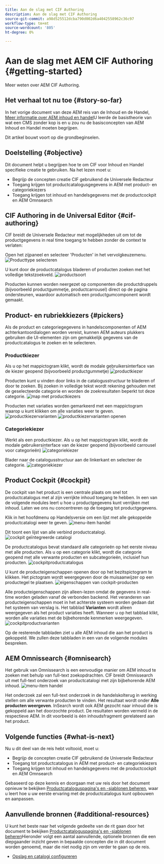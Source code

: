 ```yaml
---
title: Aan de slag met CIF Authoring
description: Aan de slag met CIF Authoring
source-git-commit: a98d525512dcba790d002d6a4042558962c36c97
workflow-type: tm+mt
source-wordcount: '805'
ht-degree: 0%

---
```


# Aan de slag met AEM CIF Authoring {#getting-started}

Meer weten over AEM CIF Authoring.

## Het verhaal tot nu toe {#story-so-far}

In het vorige document van deze AEM reis van de Inhoud en de Handel, [Meer informatie over AEM inhoud en handel](/help/commerce-cloud/introduction.md)U leerde de basistheorie van wat een CMS zonder kop is en u zou nu de basisconcepten van AEM Inhoud en Handel moeten begrijpen.

Dit artikel bouwt voort op die grondbeginselen.

## Doelstelling {#objective}

Dit document helpt u begrijpen hoe te om CIF voor Inhoud en Handel specifieke creatie te gebruiken. Na het lezen moet u:

* Begrijp de concepten creatie CIF gebruikend de Universele Redacteur
* Toegang krijgen tot productcatalogusgegevens in AEM met product- en categoriekiezers
* Toegang krijgen tot inhoud en handelsgegevens met de productcockpit en AEM Omnsearch

## CIF Authoring in de Universal Editor {#cif-authoring}

CIF breidt de Universele Redacteur met mogelijkheden uit om tot de productgegevens in real time toegang te hebben zonder de context te verlaten:

Open het zijpaneel en selecteer &#39;Producten&#39; in het vervolgkeuzemenu.
![Producttype selecteren](assets/asset-finder-overview.png)

U kunt door de productcatalogus bladeren of producten zoeken met het volledige tekstzoekveld.
![productsoort](assets/asset-finder-search.png)

Producten kunnen worden neergezet op componenten die productdruppels (bijvoorbeeld productgummetje, productcarrousel) direct op de pagina ondersteunen, waardoor automatisch een productgumcomponent wordt gemaakt.

## Product- en rubriekkiezers {#pickers}

Als de product en categoriegegevens in handelscomponenten of AEM achterkantoordialogen worden vereist, kunnen AEM auteurs plukkers gebruiken die UI-elementen zijn om gemakkelijk gegevens van de productcatalogus te zoeken en te selecteren.

### Productkiezer

Als u op het mappictogram klikt, wordt de modale gebruikersinterface van de kiezer geopend (bijvoorbeeld productgummetje)
![productkiezer](assets/product-picker-open.png)

Producten kunt u vinden door links in de catalogusstructuur te bladeren of door te zoeken. Bij zoeken in volledige tekst wordt rekening gehouden met de geselecteerde categorie en worden de zoekresultaten beperkt tot deze categorie.
![map met productkiezers](assets/product-picker-folders.png)

Producten met variaties worden gemarkeerd met een mappictogram waarop u kunt klikken om alle variaties weer te geven.
![productkiezervarianten](assets/product-picker-variants.png)
![productkiezervarianten openen](assets/product-picker-variants-open.png)

### Categoriekiezer

Werkt als een productkiezer. Als u op het mappictogram klikt, wordt de modale gebruikersinterface van de kiezer geopend (bijvoorbeeld carrousel voor categorieën)
![categoriekiezer](assets/category-picker-open.png)

Blader naar de catalogusstructuur aan de linkerkant en selecteer de categorie.
![categoriekiezer](assets/category-picker-folders.png)

## Product Cockpit {#cockpit}

De cockpit van het product is een centrale plaats om snel tot productcatalogus met al zijn verrijkte inhoud toegang te hebben. In een van de volgende modules leert u hoe u productgegevens kunt verrijken met inhoud. Laten we ons nu concentreren op de toegang tot productgegevens.

Klik in het hoofdmenu op Handelsversie om een lijst met alle gekoppelde productcatalogi weer te geven.
![menu-item handel](assets/commerce-menu-item.png)

Dit toont een lijst van alle verbind productcatalogi.
![cockpit geïntegreerde catalogi](assets/cockpit-Integrated-catalogs.png)

De productcatalogus bevat standaard alle categorieën op het eerste niveau met alle producten. Als u op een categorie klikt, wordt die categorie geopend met alle verwante producten en subcategorieën, inclusief hun producten.
![cockpitproductcatalogus](assets/cockpit-product-catalog.png)

U kunt de producteigenschappen openen door op het bezitspictogram te klikken. Het pictogram wordt weergegeven door de muisaanwijzer op een productegel te plaatsen.
![eigenschappen van cockpit-producten](assets/cockpit-properties.png)

Alle producteigenschappen zijn alleen-lezen omdat de gegevens in real-time worden geladen vanaf de verbonden backend. Het veranderen van producteigenschappen moet in het achterste systeem worden gedaan dat het systeem van verslag is. Het tabblad **Varianten** wordt alleen weergegeven als het product variaties heeft. Wanneer u op het tabblad klikt, worden alle variaties met de bijbehorende kenmerken weergegeven.
![cockpitproductvarianten](assets/cockpit-properties-variants.png)

Op de resterende tabbladen ziet u alle AEM inhoud die aan het product is gekoppeld. We zullen deze tabbladen in een van de volgende modules bespreken.

## AEM Omnissearch {#omnisearch}

Het gebruik van Omnissearch is een eenvoudige manier om AEM inhoud te zoeken met behulp van full-text zoekopdrachten. CIF breidt Omnissearch uit met full-text onderzoek van productcatalogi met zijn bijbehorende AEM inhoud.
![menu-item handel](assets/omnisearch.png)

Het onderzoek zal een full-text onderzoek in de handelskolterug in werking stellen om alle verwante producten te vinden. Het resultaat wordt onder **Alle producten weergeven**. InSearch wordt ook AEM gezocht naar inhoud die is gekoppeld aan het doorzochte product. De resultaten worden vermeld in de respectieve AEM. In dit voorbeeld is één inhoudsfragment gerelateerd aan het product.

## Volgende functies {#what-is-next}

Nu u dit deel van de reis hebt voltooid, moet u:

* Begrijp de concepten creatie CIF gebruikend de Universele Redacteur
* Toegang tot productcatalogus in AEM met product- en categoriekiezers
* Toegang krijgen tot inhoud en handelsgegevens met de productcockpit en AEM Omnsearch

Gebaseerd op deze kennis en doorgaan met uw reis door het document opnieuw te bekijken [Productcataloguspagina&#39;s en -sjablonen beheren](catalog-templates.md), waar u leert hoe u uw eerste ervaring met de productcatalogus kunt opbouwen en aanpassen.

## Aanvullende bronnen {#additional-resources}

U kunt het beste naar het volgende gedeelte van de rit gaan door het document te bekijken [Productcataloguspagina&#39;s en -sjablonen beheren](catalog-templates.md)Hieronder volgt een aantal aanvullende, optionele bronnen die een diepgaander inzicht geven in bepaalde concepten die in dit document worden genoemd, maar die niet nodig zijn om verder te gaan op de reis.

* [Opslag en catalogi configureren](/help/commerce-cloud/getting-started.md#catalog)
